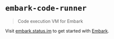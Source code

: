 # `embark-code-runner`

> Code execution VM for Embark

Visit [embark.status.im](https://embark.status.im/) to get started with
[Embark](https://github.com/embarklabs/embark).
